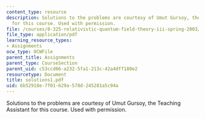 ```yaml
---
content_type: resource
description: Solutions to the problems are courtesy of Umut Gursoy, the Teaching Assistant
  for this course. Used with permission.
file: /courses/8-325-relativistic-quantum-field-theory-iii-spring-2003/6b52918e7f01629a578d245281a5c94a_solutions1.pdf
file_type: application/pdf
learning_resource_types:
- Assignments
ocw_type: OCWFile
parent_title: Assignments
parent_type: CourseSection
parent_uid: c53ccd66-a232-5fa1-213c-42a4dff180e2
resourcetype: Document
title: solutions1.pdf
uid: 6b52918e-7f01-629a-578d-245281a5c94a
---
```

Solutions to the problems are courtesy of Umut Gursoy, the Teaching Assistant for this course. Used with permission.

